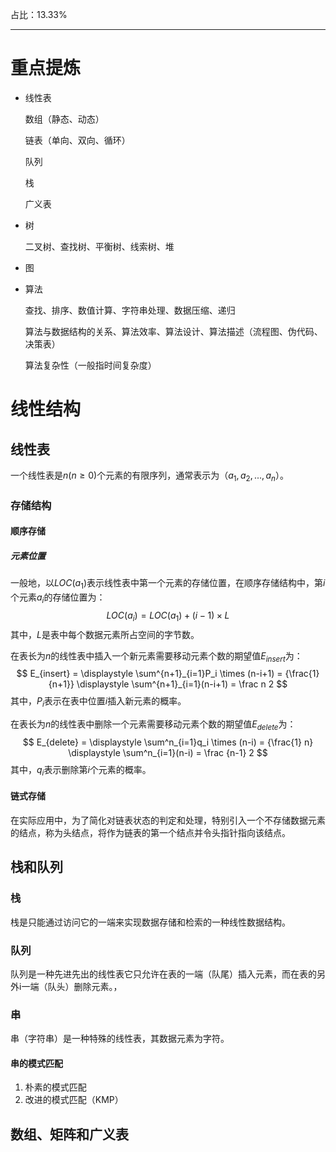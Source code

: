 占比：13.33%

---

# 重点提炼

- 线性表

  数组（静态、动态）

  链表（单向、双向、循环）

  队列

  栈 

  广义表

- 树

  二叉树、查找树、平衡树、线索树、堆

- 图

- 算法

  查找、排序、数值计算、字符串处理、数据压缩、递归

  算法与数据结构的关系、算法效率、算法设计、算法描述（流程图、伪代码、决策表）

  算法复杂性（一般指时间复杂度）

# 线性结构

## 线性表

一个线性表是$n(n \geq 0)$个元素的有限序列，通常表示为（$a_1, a_2, ..., a_n$）。

### 存储结构

#### 顺序存储

##### 元素位置

一般地，以$LOC(a_1)$表示线性表中第一个元素的存储位置，在顺序存储结构中，第$i$个元素$a_i$的存储位置为：
$$
LOC(a_i) = LOC(a_1)+(i-1) \times L
$$
其中，$L$是表中每个数据元素所占空间的字节数。

在表长为$n$的线性表中插入一个新元素需要移动元素个数的期望值$E_{insert}$为：
$$
E_{insert}
= \displaystyle \sum^{n+1}_{i=1}P_i \times (n-i+1)
= {\frac{1}{n+1}} \displaystyle \sum^{n+1}_{i=1}(n-i+1)
= \frac n 2
$$
其中，$P_i$表示在表中位置$i$插入新元素的概率。

在表长为$n$的线性表中删除一个元素需要移动元素个数的期望值$E_{delete}$为：
$$
E_{delete}
= \displaystyle \sum^n_{i=1}q_i \times (n-i)
= {\frac{1} n} \displaystyle \sum^n_{i=1}(n-i)
= \frac {n-1} 2
$$
其中，$q_i$表示删除第$i$个元素的概率。



#### 链式存储

在实际应用中，为了简化对链表状态的判定和处理，特别引入一个不存储数据元素的结点，称为头结点，将作为链表的第一个结点并令头指针指向该结点。

## 栈和队列

### 栈

栈是只能通过访问它的一端来实现数据存储和检索的一种线性数据结构。

### 队列

队列是一种先进先出的线性表它只允许在表的一端（队尾）插入元素，而在表的另外i一端（队头）删除元素。，

### 串

串（字符串）是一种特殊的线性表，其数据元素为字符。

#### 串的模式匹配

1. 朴素的模式匹配
2. 改进的模式匹配（KMP）

## 数组、矩阵和广义表

